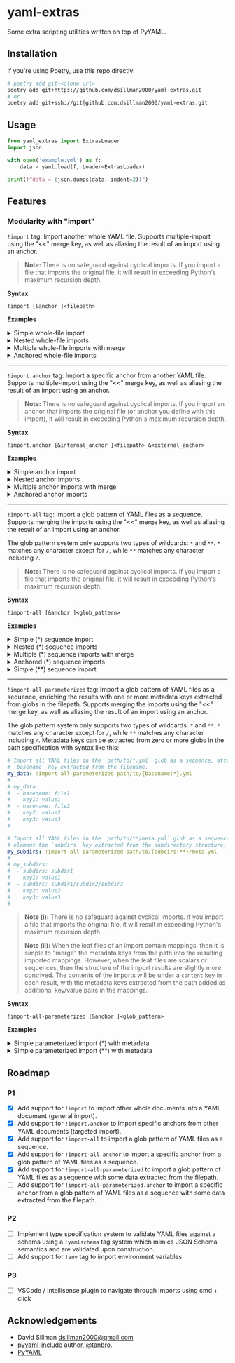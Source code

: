 # yaml-extras

Some extra scripting utilities written on top of PyYAML.

## Installation

If you're using Poetry, use this repo directly:
    
```bash
# poetry add git+<clone url>
poetry add git+https://github.com/dsillman2000/yaml-extras.git
# or
poetry add git+ssh://git@github.com:dsillman2000/yaml-extras.git
```

## Usage

```python
from yaml_extras import ExtrasLoader
import json

with open('example.yml') as f:
    data = yaml.load(f, Loader=ExtrasLoader)

print(f"data = {json.dumps(data, indent=2)}")
```

## Features

### Modularity with "import"

`!import` tag: Import another whole YAML file. Supports multiple-import using the "<<" merge key, as well as aliasing the result of an import using an anchor.

> **Note:** There is no safeguard against cyclical imports. If you import a file that imports the original file, it will result in exceeding Python's maximum recursion depth.

**Syntax**

```
!import [&anchor ]<filepath>
```

**Examples**
<details><summary>Simple whole-file import</summary>

```yaml
# example.yml
my_children:
  child1: !import child1.yml
  child2: !import child2.yml
```

```yaml
# child1.yml
name: child1
age: 10
```

```yaml
# child2.yml
name: child2
age: 7
```

Result when loading in Python:

```python
data = {
  "my_children": {
    "child1": {
      "name": "child1",
      "age": 10
    },
    "child2": {
      "name": "child2",
      "age": 7
    }
  }
}
```
</details>

<details><summary>Nested whole-file imports</summary>

```yaml
# example.yml
my_children:
  child: !import child.yml
```

```yaml
# child.yml
name: child
age: 40
grandchild: !import grandchild.yml
```

```yaml
# grandchild.yml
name: grandchild
age: 10
```

Result when loading in Python:

```python
data = {
  "my_children": {
    "child": {
      "name": "child",
      "age": 40,
      "grandchild": {
        "name": "grandchild",
        "age": 10
      }
    }
  }
}
```
</details>

<details><summary>Multiple whole-file imports with merge</summary>

```yaml
# example.yml
all_animals:
  <<: 
    - !import animals/american.yml
    - !import animals/eurasian.yml
```
  
```yaml
# animals/american.yml
bear: wild
wolf: wild
fish: domestic
dog: domestic
```

```yaml
# animals/eurasian.yml
tiger: wild
lion: wild
cat: domestic
chicken: domestic
```

Result when loading in Python:

```python
data = {
  "all_animals": {
    "bear": "wild",
    "wolf": "wild",
    "fish": "domestic",
    "dog": "domestic",
    "tiger": "wild",
    "lion": "wild",
    "cat": "domestic",
    "chicken": "domestic"
  }
}
```
</details>

<details><summary>Anchored whole-file imports</summary>

```yaml
# example.yml
child: !import &child-anchor child.yml
again:
  child: *child-anchor
```

```yaml
# child.yml
name: child
age: 10
```

Result when loading in Python:

```python
data = {
  "child": {
    "name": "child",
    "age": 10
  },
  "again": {
    "child": {
      "name": "child",
      "age": 10
    }
  }
}
```
</details>

---

`!import.anchor` tag: Import a specific anchor from another YAML file. Supports multiple-import using the "<<" merge key, as well as aliasing the result of an import using an anchor.

> **Note:** There is no safeguard against cyclical imports. If you import an anchor that imports the original file (or anchor you define with this import), it will result in exceeding Python's maximum recursion depth.

**Syntax**

```
!import.anchor [&internal_anchor ]<filepath> &<external_anchor>
```

**Examples**

<details><summary>Simple anchor import</summary>

```yaml
# example.yml
my_children:
  child1: !import.anchor children.yml &child1
  child2: !import.anchor children.yml &child2
```

```yaml
# children.yml
child1: &child1
  name: child1
  age: 10
child2: &child2
  name: child2
  age: 7
```

Result when loading in Python:

```python
data = {
  "my_children": {
    "child1": {
      "name": "child1",
      "age": 10
    },
    "child2": {
      "name": "child2",
      "age": 7
    }
  }
}
```
</details>

<details><summary>Nested anchor imports</summary>

```yaml
# example.yml
my_children:
  child: !import.anchor child.yml &child
```

```yaml
# child.yml
name: child
age: 40
grandchild: !import.anchor grandchild.yml &grandchild
```

```yaml
# grandchild.yml
grandchild: &grandhcild
  name: grandchild
  age: 10
```

Result when loading in Python:

```python
data = {
  "my_children": {
    "child": {
      "name": "child",
      "age": 40,
      "grandchild": {
        "name": "grandchild",
        "age": 10
      }
    }
  }
}
```
</details>

<details><summary>Multiple anchor imports with merge</summary>

```yaml
# example.yml
all_animals:
  <<: 
    - !import.anchor animals.yml &american
    - !import.anchor animals.yml &eurasian
```

```yaml
# animals.yml
american: &american
  bear: wild
  wolf: wild
  fish: domestic
  dog: domestic

eurasian: &eurasian
  tiger: wild
  lion: wild
  cat: domestic
  chicken: domestic
```

Result when loading in Python:

```python
data = {
  "all_animals": {
    "bear": "wild",
    "wolf": "wild",
    "fish": "domestic",
    "dog": "domestic",
    "tiger": "wild",
    "lion": "wild",
    "cat": "domestic",
    "chicken": "domestic"
  }
}
```
</details>

<details><summary>Anchored anchor imports</summary>

```yaml
# example.yml
child: !import.anchor &my-child child.yml &child-anchor
again:
  child: *my-child
```

```yaml
# child.yml
child: &child-anchor
  name: child
  age: 10
```

Result when loading in Python:

```python
data = {
  "child": {
    "name": "child",
    "age": 10
  },
  "again": {
    "child": {
      "name": "child",
      "age": 10
    }
  }
}
```
</details>

---

`!import-all` tag: Import a glob pattern of YAML files as a sequence. Supports merging the imports using the "<<" merge key, as well as aliasing the result of an import using an anchor.

The glob pattern system only supports two types of wildcards: `*` and `**`. `*` matches any character except for `/`, while `**` matches any character including `/`.

> **Note:** There is no safeguard against cyclical imports. If you import a file that imports the original file, it will result in exceeding Python's maximum recursion depth.

**Syntax**

```
!import-all [&anchor ]<glob_pattern>
```

**Examples**

<details><summary>Simple (*) sequence import</summary>

```yaml
# example.yml
all_children: !import-all children/*.yml
```

```yaml
# children/alice.yml
name: alice
age: 10
height: 1.2
```

```yaml
#children/bob.yml
name: bob
age: 7
height: 1.0
```

Result when loading in Python:

```python
data = {
  "all_children": [
    {
      "name": "alice",
      "age": 10,
      "height": 1.2
    },
    {
      "name": "bob",
      "age": 7,
      "height": 1.0
    }
  ]
}
```
</details>

<details><summary>Nested (*) sequence imports</summary>

```yaml
# example.yml
all_children: !import-all children/*.yml
```

```yaml
# children/bob.yml
name: bob
age: 28
```

```yaml
# children/alice.yml
name: alice
age: 40
children: !import-all children/alice/*.yml
```

```yaml
# children/alice/fred.yml
name: fred
age: 10
```

```yaml
# children/alice/jane.yml
name: jane
age: 7
```

Result when loading in Python:

```python
data = {
  "all_children": [
    {
      "name": "bob",
      "age": 28
    },
    {
      "name": "alice",
      "age": 40,
      "children": [
        {
          "name": "fred",
          "age": 10
        },
        {
          "name": "jane",
          "age": 7
        }
      ]
    }
  ]
}
```

</details>

<details><summary>Multiple (*) sequence imports with merge</summary>

```yaml
# example.yml
all_animals:
  <<: 
    - !import-all animals/american/*.yml
    - !import-all animals/eurasian/*.yml
```

```yaml
# animals/american/bear.yml
bear:
  type: wild
  size: large
```
  
```yaml
# animals/american/wolf.yml
wolf:
  type: wild
  size: medium
```

```yaml
# animals/eurasian/tiger.yml
tiger:
  type: wild
  size: large
```

```yaml
# animals/eurasian/lion.yml
lion:
  type: wild
  size: large
```

Result when loading in Python:

```python
data = {
  "all_animals": {
    "bear": {
      "type": "wild",
      "size": "large"
    },
    "wolf": {
      "type": "wild",
      "size": "medium"
    },
    "tiger": {
      "type": "wild",
      "size": "large"
    },
    "lion": {
      "type": "wild",
      "size": "large"
    }
  }
}
```
</details>

<details><summary>Anchored (*) sequence imports</summary>

```yaml
# example.yml
data: !import-all &my-children children/*.yml
again:
  data: *my-children
```

```yaml
# children/alice.yml
name: alice
age: 10
height: 1.2
```

```yaml
# children/bob.yml
name: bob
age: 7
height: 1.0
```

Result when loading in Python:

```python
data = {
  "data": [
    {
      "name": "alice",
      "age": 10,
      "height": 1.2
    },
    {
      "name": "bob",
      "age": 7,
      "height": 1.0
    }
  ],
  "again": {
    "data": [
      {
        "name": "alice",
        "age": 10,
        "height": 1.2
      },
      {
        "name": "bob",
        "age": 7,
        "height": 1.0
      }
    ]
  }
}
```
</details>

<details><summary>Simple (**) sequence import</summary>

```yaml
# example.yml
overarching: !import-all subfolders/**/*.yml
```

```yaml
# subfolders/child1.yml
name: child1
```

```yaml
# subfolders/child2.yml
name: child2
```

```yaml
# subfolders/subfolder1/grandchild1.yml
name: grandchild1
```

Result when loading in Python:

```python
data = {
  "overarching": [
    {
      "name": "child1"
    },
    {
      "name": "child2"
    },
    {
      "name": "grandchild1"
    }
  ]
}
```

</details>

---

`!import-all-parameterized` tag: Import a glob pattern of YAML files as a sequence, enriching the results with one or more metadata keys extracted from globs in the filepath. Supports merging the imports using the "<<" merge key, as well as aliasing the result of an import using an anchor.

The glob pattern system only supports two types of wildcards: `*` and `**`. `*` matches any character except for `/`, while `**` matches any character including `/`. Metadata keys can be extracted from zero or more globs in the path specification with syntax like this:

```yaml
# Import all YAML files in the `path/to/*.yml` glob as a sequence, attaching to each element the
# `basename` key extracted from the filename.
my_data: !import-all-parameterized path/to/{basename:*}.yml
#
# my_data:
#  - basename: file1
#    key1: value1
#  - basename: file2
#    key2: value2
#    key3: value3
# 

# Import all YAML files in the `path/to/**/meta.yml` glob as a sequence, attaching to each
# element the `subdirs` key extracted from the subdirectory structure.
my_subdirs: !import-all-parameterized path/to/{subdirs:**}/meta.yml
#
# my_subdirs:
#  - subdirs: subdir1
#    key1: value1
#  - subdirs: subdir1/subdir2/subdir3
#    key2: value2
#    key3: value3
#
```

> **Note (i):** There is no safeguard against cyclical imports. If you import a file that imports the original file, it will result in exceeding Python's maximum recursion depth.
>
> **Note (ii):** When the leaf files of an import contain mappings, then it is simple to "merge" the metadata keys from the path into the resulting imported mappings. However, when the leaf files are scalars or sequences, then the structure of the import results are slightly more contrived. The contents of the imports will be under a `content` key in each result, with the metadata keys extracted from the path added as additional key/value pairs in the mappings.

**Syntax**

```
!import-all-parameterized [&anchor ]<glob_pattern>
```

**Examples**

<details>
<summary>Simple parameterized import (*) with metadata</summary>

```yaml
# example.yml
grade_book: !import-all schools/{school_name:*}/grades/{student_name:*}.yml
```

```yaml
# schools/elementary/grades/David.yml
math: 95
science: 90
english: 80
```

```yaml
# schools/elementary/grades/Edward.yml
math: 100
science: 90
english: 100
```

```yaml
# schools/highschool/grades/Frank.yml
math: 85
science: 95
english: 90
```

Result when loading in Python:

```python
data = {
  "grade_book": [
    {
      "school_name": "elementary",
      "student_name": "David",
      "math": 95,
      "science": 90,
      "english": 80
    },
    {
      "school_name": "elementary",
      "student_name": "Edward",
      "math": 100,
      "science": 90,
      "english": 100
    },
    {
      "school_name": "highschool",
      "student_name": "Frank",
      "math": 85,
      "science": 95,
      "english": 90
    }
  ]
}
```

</details>
<details>
<summary>Simple parameterized import (**) with metadata</summary>

```yaml
# example.yml
translations: !import-all-parameterized words/{langspec:**}/words.yml
```

```yaml
# words/en/us/words.yml
- hello
- goodbye
- color
- thanks
```

```yaml
# words/en/uk/words.yml
- good morrow
- toodle-oo
- colour
- cheers
```

```yaml
# words/es/mx/words.yml
- hola
- adios
- color
- gracias
```

Result when loading in Python:

```python
data = {
  "translations": [
    {
      "langspec": "en/us",
      "content": ["hello", "goodbye", "color", "thanks"]
    },
    {
      "langspec": "en/uk",
      "content": ["good morrow", "toodle-oo", "colour", "cheers"]
    },
    {
      "langspec": "es/mx",
      "content": ["hola", "adios", "color", "gracias"]
    }
  ]
}
```

</details>

## Roadmap

### P1
- [x] Add support for `!import` to import other whole documents into a YAML document (general import).
- [x] Add support for `!import.anchor` to import specific anchors from other YAML documents (targeted import).
- [x] Add support for `!import-all` to import a glob pattern of YAML files as a sequence.
- [x] Add support for `!import-all.anchor` to import a specific anchor from a glob pattern of YAML files as a sequence.
- [x] Add support for `!import-all-parameterized` to import a glob pattern of YAML files as a sequence with some data extracted from the filepath.
- [ ] Add support for `!import-all-parameterized.anchor` to import a specific anchor from a glob pattern of YAML files as a sequence with some data extracted from the filepath.

### P2
- [ ] Implement type specification system to validate YAML files against a schema using a `!yamlschema` tag system which mimics JSON Schema semantics and are validated upon construction.
- [ ] Add support for `!env` tag to import environment variables.

### P3
- [ ] VSCode / Intellisense plugin to navigate through imports using cmd + click

## Acknowledgements

- David Sillman <dsillman2000@gmail.com>
- [pyyaml-include](https://github.com/tanbro/pyyaml-include) author, [@tanbro](https://github.com/tanbro).
- [PyYAML](https://github.com/yaml/pyyaml)
